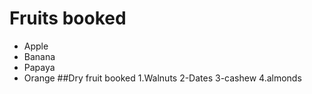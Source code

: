 # Fruits booked
- Apple
- Banana
- Papaya
- Orange
##Dry fruit booked
1.Walnuts
2-Dates
3-cashew
4.almonds
